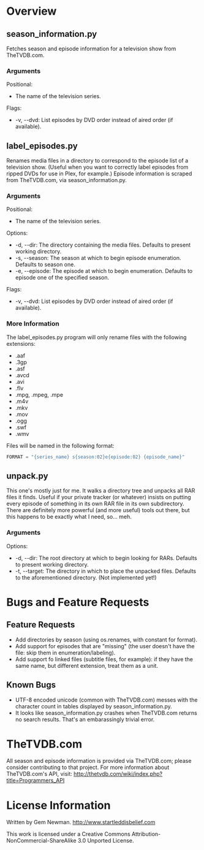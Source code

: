 Overview
========

season_information.py
---------------------

Fetches season and episode information for a television show from TheTVDB.com.

### Arguments

Positional:
* The name of the television series.

Flags:
* -v, --dvd: List episodes by DVD order instead of aired order (if available).

label_episodes.py
-----------------

Renames media files in a directory to correspond to the episode list of a television show. (Useful when you want to correctly label episodes from ripped DVDs for use in Plex, for example.) Episode information is scraped from TheTVDB.com, via season_information.py.

### Arguments

Positional:
* The name of the television series.

Options:
* -d, --dir: The directory containing the media files. Defaults to present working directory.
* -s, --season: The season at which to begin episode enumeration. Defaults to season one.
* -e, --episode: The episode at which to begin enumeration. Defaults to episode one of the specified season.

Flags:
* -v, --dvd: List episodes by DVD order instead of aired order (if available).

### More Information

The label_episodes.py program will only rename files with the following extensions:

* .aaf
* .3gp
* .asf
* .avcd
* .avi
* .flv
* .mpg, .mpeg, .mpe
* .m4v
* .mkv
* .mov
* .ogg
* .swf
* .wmv

Files will be named in the following format:

```Python
FORMAT = "{series_name} s{season:02}e{episode:02} {episode_name}"
```

unpack.py
-----------------

This one's mostly just for me. It walks a directory tree and unpacks all RAR files it finds. Useful if your private tracker (or whatever) insists on putting every episode of something in its own RAR file in its own subdirectory. There are definitely more powerful (and more useful) tools out there, but this happens to be exactly what I need, so... meh.

### Arguments

Options:
* -d, --dir: The root directory at which to begin looking for RARs. Defaults to present working directory.
* -t, --target: The directory in which to place the unpacked files. Defaults to the aforementioned directory. (Not implemented yet!)

Bugs and Feature Requests
=========================

Feature Requests
----------------

* Add directories by season (using os.renames, with constant for format).
* Add support for episodes that are "missing" (the user doesn't have the file: skip them in enumeration/labeling).
* Add support fo linked files (subtitle files, for example): if they have the same name, but different extension, treat them as a unit.

Known Bugs
----------

* UTF-8 encoded unicode (common with TheTVDB.com) messes with the character count in tables displayed by season_information.py.
* It looks like season_information.py crashes when TheTVDB.com returns no search results. That's an embarassingly trivial error.

TheTVDB.com
===========

All season and episode information is provided via TheTVDB.com; please consider contributing to that project. For more information about TheTVDB.com's API, visit:
http://thetvdb.com/wiki/index.php?title=Programmers_API

License Information
===================

Written by Gem Newman.
http://www.startleddisbelief.com

This work is licensed under a Creative Commons Attribution-NonCommercial-ShareAlike 3.0 Unported License.
